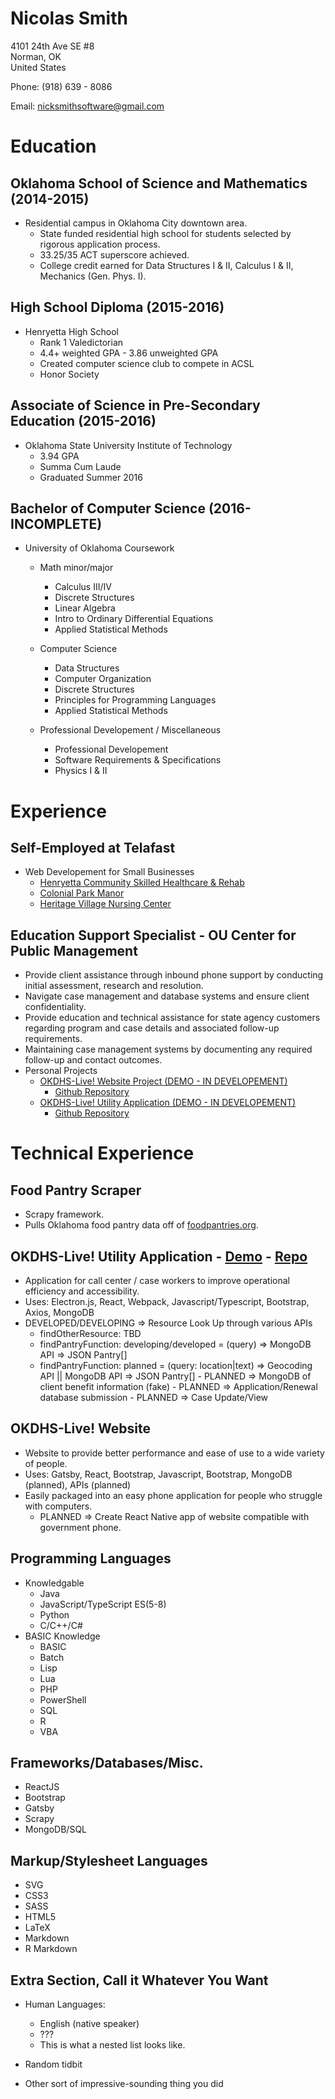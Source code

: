 # **Nicolas Smith**
4101 24th Ave SE #8                   
Norman, OK                        
United States

Phone: (918) 639 - 8086

Email: nicksmithsoftware@gmail.com

# Education

## Oklahoma School of Science and Mathematics (2014-2015)
   - Residential campus in Oklahoma City downtown area.
        - State funded residential high school for students selected by rigorous application process.
        - 33.25/35 ACT superscore achieved.
        - College credit earned for Data Structures I & II, Calculus I & II, Mechanics (Gen. Phys. I).

## High School Diploma (2015-2016)
   - Henryetta High School 
        - Rank 1 Valedictorian
        - 4.4+ weighted GPA - 3.86 unweighted GPA
        - Created computer science club to compete in ACSL
        - Honor Society
    
## Associate of Science in Pre-Secondary Education (2015-2016)
   - Oklahoma State University Institute of Technology
        - 3.94 GPA
        - Summa Cum Laude
        - Graduated Summer 2016
    
## Bachelor of Computer Science (2016-INCOMPLETE)
   - University of Oklahoma Coursework
       - Math minor/major
          - Calculus III/IV
          - Discrete Structures
          - Linear Algebra
          - Intro to Ordinary Differential Equations
          - Applied Statistical Methods
      
        - Computer Science
          - Data Structures
          - Computer Organization
          - Discrete Structures
          - Principles for Programming Languages
          - Applied Statistical Methods
      
        - Professional Developement / Miscellaneous
          - Professional Developement
          - Software Requirements & Specifications
          - Physics I & II

# Experience

## Self-Employed at Telafast
   -   Web Developement for Small Businesses
        - [Henryetta Community Skilled Healthcare & Rehab](https://henryettacommunityskilled.com)
        - [Colonial Park Manor](https://colonialparkmanor.com)
        - [Heritage Village Nursing Center](https://heritagevillagenursingcenter.com)

## Education Support Specialist - OU Center for Public Management
  - Provide client assistance through inbound phone support by conducting initial assessment, research and resolution.
  - Navigate case management and database systems and ensure client confidentiality.
  - Provide education and technical assistance for state agency customers regarding program and case details and associated follow-up requirements.
  - Maintaining case management systems by documenting any required follow-up and contact outcomes.
  - Personal Projects
      - [OKDHS-Live! Website Project (DEMO - IN DEVELOPEMENT)](https://okdhslive.gatsbyjs.io)
         - [Github Repository](https://github.com/NickSmithSoftware/okdhs-live-gatsby-website)
      - [OKDHS-Live! Utility Application (DEMO - IN DEVELOPEMENT)](https://github.com/NickSmithSoftware/okdhs-live-util-app/raw/master/out/make/squirrel.windows/x64/okdhs-live-util-app-1.0.0%20Setup.exe)
         - [Github Repository](https://github.com/NickSmithSoftware/okdhs-live-util-app)

# Technical Experience

## Food Pantry Scraper
   - Scrapy framework.
   - Pulls Oklahoma food pantry data off of [foodpantries.org](https://foodpantries.org).

## OKDHS-Live! Utility Application - [Demo](https://github.com/NickSmithSoftware/okdhs-live-util-app/raw/master/out/make/squirrel.windows/x64/okdhs-live-util-app-1.0.0%20Setup.exe) - [Repo](https://github.com/NickSmithSoftware/okdhs-live-util-app)
   - Application for call center / case workers to improve operational efficiency and accessibility.
   - Uses: Electron.js, React, Webpack, Javascript/Typescript, Bootstrap, Axios, MongoDB
   - DEVELOPED/DEVELOPING => Resource Look Up through various APIs
        - findOtherResource: TBD
        - findPantryFunction: developing/developed = (query) => MongoDB API => JSON Pantry[]
        - findPantryFunction: planned = (query: location|text) => Geocoding API || MongoDB API => JSON Pantry[]
    - PLANNED => MongoDB of client benefit information (fake)
    - PLANNED => Application/Renewal database submission
    - PLANNED => Case Update/View

## OKDHS-Live! Website 
   - Website to provide better performance and ease of use to a wide variety of people.
   - Uses: Gatsby, React, Bootstrap, Javascript, Bootstrap, MongoDB (planned), APIs (planned)
   - Easily packaged into an easy phone application for people who struggle with computers.
        - PLANNED => Create React Native app of website compatible with government phone.

## Programming Languages
-   Knowledgable
    -   Java
    -   JavaScript/TypeScript ES(5-8)
    -   Python
    -   C/C++/C#
-   BASIC Knowledge
    -   BASIC
    -   Batch
    -   Lisp
    -   Lua
    -   PHP
    -   PowerShell
    -   SQL
    -   R
    -   VBA

## Frameworks/Databases/Misc.
-   ReactJS
-   Bootstrap
-   Gatsby
-   Scrapy
-   MongoDB/SQL


## Markup/Stylesheet Languages
-   SVG
-   CSS3
-   SASS
-   HTML5
-   LaTeX
-   Markdown
-   R Markdown

Extra Section, Call it Whatever You Want
----------------------------------------

* Human Languages:

     * English (native speaker)
     * ???
     * This is what a nested list looks like.

* Random tidbit

* Other sort of impressive-sounding thing you did
